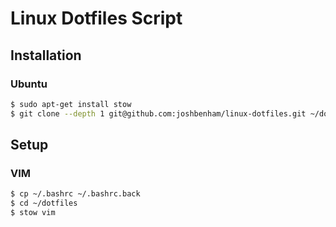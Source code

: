 # Linux Dotfiles Script

## Installation

### Ubuntu

```bash
$ sudo apt-get install stow
$ git clone --depth 1 git@github.com:joshbenham/linux-dotfiles.git ~/dotfiles
```


##  Setup

### VIM

```bash
$ cp ~/.bashrc ~/.bashrc.back
$ cd ~/dotfiles
$ stow vim
```
